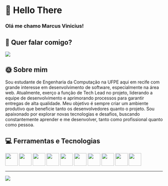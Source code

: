 # 👋 Hello There
### Olá me chamo Marcus Vinicius!

## :bell: Quer falar comigo?
<a href="https://www.linkedin.com/in/marcusvlsilva/" target="_blank">
  <img src="https://img.shields.io/badge/LinkedIn-0077B5?style=for-the-badge&logo=linkedin&logoColor=white"/>
</a>


## :sun_with_face: Sobre mim
Sou estudante de Engenharia da Computação na UFPE aqui em recife com grande interesse em desenvolvimento de software, especialmente na área web.
Atualmente, exerço a função de Tech Lead no projeto, liderando a equipe de desenvolvimento e aprimorando processos para garantir entregas de alta qualidade. Meu objetivo é sempre criar um ambiente produtivo que beneficie tanto os desenvolvedores quanto o projeto.
Sou apaixonado por explorar novas tecnologias e desafios, buscando constantemente aprender e me desenvolver, tanto como profissional quanto como pessoa.

## :computer: Ferramentas e Tecnologias

<div display='flex'>
  <img src="https://cdn.jsdelivr.net/gh/devicons/devicon@latest/icons/php/php-original.svg" width="40" height="40" />
  <img src="https://cdn.jsdelivr.net/gh/devicons/devicon@latest/icons/laravel/laravel-original-wordmark.svg"  width="40" height="40"/>

  <img src="https://cdn.jsdelivr.net/gh/devicons/devicon@latest/icons/git/git-original.svg" width="40" height="40"/>
  <img src="https://cdn.jsdelivr.net/gh/devicons/devicon@latest/icons/nodejs/nodejs-original-wordmark.svg" width="40" height="40" />
  <img src="https://cdn.jsdelivr.net/gh/devicons/devicon@latest/icons/angular/angular-original.svg" width="40" height="40" />
  <img src="https://cdn.jsdelivr.net/gh/devicons/devicon@latest/icons/githubactions/githubactions-original.svg" width="40" height="40"/>
  <img src="https://cdn.jsdelivr.net/gh/devicons/devicon@latest/icons/nginx/nginx-original.svg" width="40" height="40"/>
  <img src="https://cdn.jsdelivr.net/gh/devicons/devicon@latest/icons/docker/docker-plain-wordmark.svg" width="40" height="40" />
  <img src="https://cdn.jsdelivr.net/gh/devicons/devicon@latest/icons/ionic/ionic-original-wordmark.svg" width="40" height="40"/>
  <img src="https://cdn.jsdelivr.net/gh/devicons/devicon@latest/icons/react/react-original.svg" width="40" height="40" />
</div>



-----------------

![](https://github-readme-stats.vercel.app/api/top-langs/?username=marcusvxf&theme=light)

